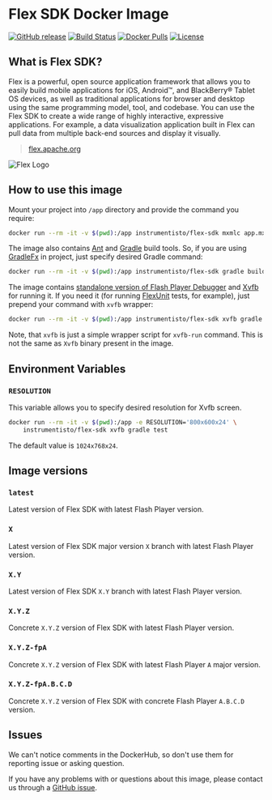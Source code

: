 Flex SDK Docker Image
=====================

[![GitHub release](https://img.shields.io/github/release/instrumentisto/flex-sdk-docker-image.svg)](https://hub.docker.com/r/instrumentisto/flex-sdk/tags)
[![Build Status](https://travis-ci.org/instrumentisto/flex-sdk-docker-image.svg?branch=master)](https://travis-ci.org/instrumentisto/flex-sdk-docker-image)
[![Docker Pulls](https://img.shields.io/docker/pulls/instrumentisto/flex-sdk.svg)](https://hub.docker.com/r/instrumentisto/flex-sdk)
[![License](https://img.shields.io/badge/license-MIT-blue.svg)](https://github.com/instrumentisto/flex-sdk-docker-image/blob/master/LICENSE.md)




## What is Flex SDK?

Flex is a powerful, open source application framework that allows you to easily
build mobile applications for iOS, Android™, and BlackBerry® Tablet OS devices,
as well as traditional applications for browser and desktop using the same
programming model, tool, and codebase. You can use the Flex SDK to create a wide
range of highly interactive, expressive applications. For example, a data
visualization application built in Flex can pull data from multiple back-end
sources and display it visually.

> [flex.apache.org](https://flex.apache.org)

![Flex Logo](https://flex.apache.org/images/logo_01_fullcolor-sm.png)




## How to use this image

Mount your project into `/app` directory and provide the command you require:

```bash
docker run --rm -it -v $(pwd):/app instrumentisto/flex-sdk mxmlc app.mxml
```

The image also contains [Ant][3] and [Gradle][1] build tools. So, if you are
using [GradleFx][2] in project, just specify desired Gradle command:

```bash
docker run --rm -it -v $(pwd):/app instrumentisto/flex-sdk gradle buildFx
```

The image contains [standalone version of Flash Player Debugger][4] and
[Xvfb][5] for running it. If you need it (for running [FlexUnit][6] tests, for
example), just prepend your command with `xvfb` wrapper:

```bash
docker run --rm -it -v $(pwd):/app instrumentisto/flex-sdk xvfb gradle test
```

Note, that `xvfb` is just a simple wrapper script for `xvfb-run` command.
This is not the same as `Xvfb` binary present in the image.




## Environment Variables


### `RESOLUTION`

This variable allows you to specify desired resolution for Xvfb screen.
 
```bash
docker run --rm -it -v $(pwd):/app -e RESOLUTION='800x600x24' \
    instrumentisto/flex-sdk xvfb gradle test
```

The default value is `1024x768x24`.




## Image versions


### `latest`

Latest version of Flex SDK with latest Flash Player version.


### `X`

Latest version of Flex SDK major version `X` branch with latest Flash Player
version.


### `X.Y`

Latest version of Flex SDK `X.Y` branch with latest Flash Player version.


### `X.Y.Z`

Concrete `X.Y.Z` version of Flex SDK with latest Flash Player version.


### `X.Y.Z-fpA`

Concrete `X.Y.Z` version of Flex SDK with latest Flash Player `A` major version.


### `X.Y.Z-fpA.B.C.D`

Concrete `X.Y.Z` version of Flex SDK with concrete Flash Player `A.B.C.D`
version.




## Issues

We can't notice comments in the DockerHub, so don't use them for reporting issue
or asking question.

If you have any problems with or questions about this image, please contact us
through a [GitHub issue][10].





[1]: https://gradle.org
[2]: http://gradlefx.org
[3]: http://ant.apache.org
[4]: https://www.adobe.com/support/flashplayer/debug_downloads.html
[5]: https://en.wikipedia.org/wiki/Xvfb
[6]: https://cwiki.apache.org/confluence/display/FLEX/FlexUnit
[10]: https://github.com/instrumentisto/flex-sdk-docker-image/issues
